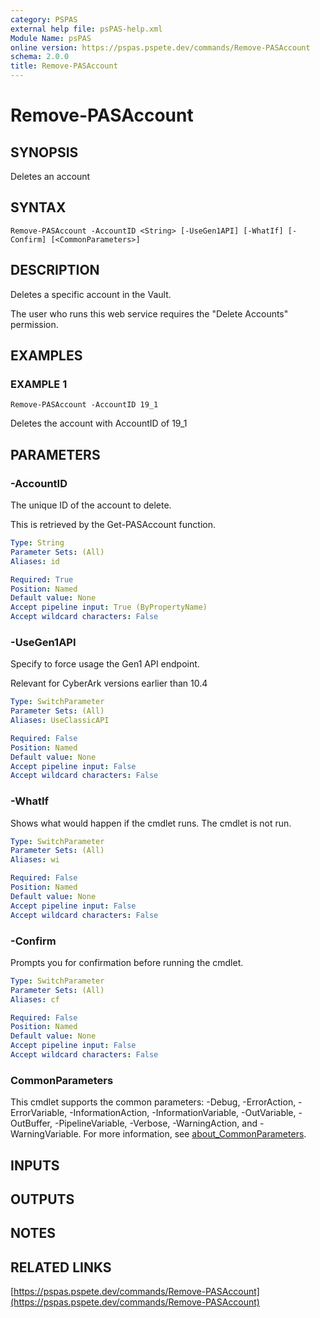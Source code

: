 ```yaml
---
category: PSPAS
external help file: psPAS-help.xml
Module Name: psPAS
online version: https://pspas.pspete.dev/commands/Remove-PASAccount
schema: 2.0.0
title: Remove-PASAccount
---
```


# Remove-PASAccount

## SYNOPSIS
Deletes an account

## SYNTAX

```
Remove-PASAccount -AccountID <String> [-UseGen1API] [-WhatIf] [-Confirm] [<CommonParameters>]
```

## DESCRIPTION
Deletes a specific account in the Vault.

The user who runs this web service requires the "Delete Accounts" permission.

## EXAMPLES

### EXAMPLE 1
```
Remove-PASAccount -AccountID 19_1
```

Deletes the account with AccountID of 19_1

## PARAMETERS

### -AccountID
The unique ID of the account to delete.

This is retrieved by the Get-PASAccount function.

```yaml
Type: String
Parameter Sets: (All)
Aliases: id

Required: True
Position: Named
Default value: None
Accept pipeline input: True (ByPropertyName)
Accept wildcard characters: False
```

### -UseGen1API
Specify to force usage the Gen1 API endpoint.

Relevant for CyberArk versions earlier than 10.4

```yaml
Type: SwitchParameter
Parameter Sets: (All)
Aliases: UseClassicAPI

Required: False
Position: Named
Default value: None
Accept pipeline input: False
Accept wildcard characters: False
```
### -WhatIf
Shows what would happen if the cmdlet runs.
The cmdlet is not run.

```yaml
Type: SwitchParameter
Parameter Sets: (All)
Aliases: wi

Required: False
Position: Named
Default value: None
Accept pipeline input: False
Accept wildcard characters: False
```

### -Confirm
Prompts you for confirmation before running the cmdlet.

```yaml
Type: SwitchParameter
Parameter Sets: (All)
Aliases: cf

Required: False
Position: Named
Default value: None
Accept pipeline input: False
Accept wildcard characters: False
```

### CommonParameters
This cmdlet supports the common parameters: -Debug, -ErrorAction, -ErrorVariable, -InformationAction, -InformationVariable, -OutVariable, -OutBuffer, -PipelineVariable, -Verbose, -WarningAction, and -WarningVariable. For more information, see [about_CommonParameters](http://go.microsoft.com/fwlink/?LinkID=113216).

## INPUTS

## OUTPUTS

## NOTES

## RELATED LINKS

[https://pspas.pspete.dev/commands/Remove-PASAccount](https://pspas.pspete.dev/commands/Remove-PASAccount)

